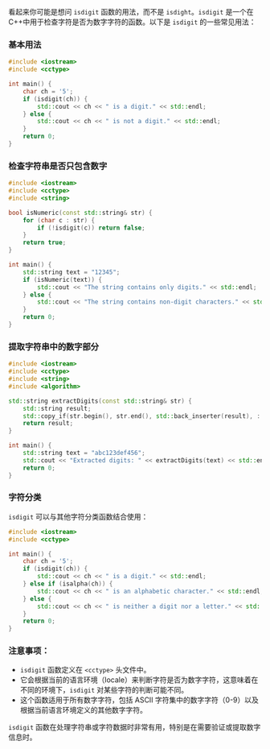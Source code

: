 看起来你可能是想问 `isdigit` 函数的用法，而不是 `isdight`。`isdigit` 是一个在C++中用于检查字符是否为数字字符的函数。以下是 `isdigit` 的一些常见用法：

### 基本用法

```cpp
#include <iostream>
#include <cctype>

int main() {
    char ch = '5';
    if (isdigit(ch)) {
        std::cout << ch << " is a digit." << std::endl;
    } else {
        std::cout << ch << " is not a digit." << std::endl;
    }
    return 0;
}
```

### 检查字符串是否只包含数字

```cpp
#include <iostream>
#include <cctype>
#include <string>

bool isNumeric(const std::string& str) {
    for (char c : str) {
        if (!isdigit(c)) return false;
    }
    return true;
}

int main() {
    std::string text = "12345";
    if (isNumeric(text)) {
        std::cout << "The string contains only digits." << std::endl;
    } else {
        std::cout << "The string contains non-digit characters." << std::endl;
    }
    return 0;
}
```

### 提取字符串中的数字部分

```cpp
#include <iostream>
#include <cctype>
#include <string>
#include <algorithm>

std::string extractDigits(const std::string& str) {
    std::string result;
    std::copy_if(str.begin(), str.end(), std::back_inserter(result), ::isdigit);
    return result;
}

int main() {
    std::string text = "abc123def456";
    std::cout << "Extracted digits: " << extractDigits(text) << std::endl;
    return 0;
}
```

### 字符分类

`isdigit` 可以与其他字符分类函数结合使用：

```cpp
#include <iostream>
#include <cctype>

int main() {
    char ch = '5';
    if (isdigit(ch)) {
        std::cout << ch << " is a digit." << std::endl;
    } else if (isalpha(ch)) {
        std::cout << ch << " is an alphabetic character." << std::endl;
    } else {
        std::cout << ch << " is neither a digit nor a letter." << std::endl;
    }
    return 0;
}
```

### 注意事项：

- `isdigit` 函数定义在 `<cctype>` 头文件中。
- 它会根据当前的语言环境（locale）来判断字符是否为数字字符，这意味着在不同的环境下，`isdigit` 对某些字符的判断可能不同。
- 这个函数适用于所有数字字符，包括 ASCII 字符集中的数字字符（0-9）以及根据当前语言环境定义的其他数字字符。

`isdigit` 函数在处理字符串或字符数据时非常有用，特别是在需要验证或提取数字信息时。
